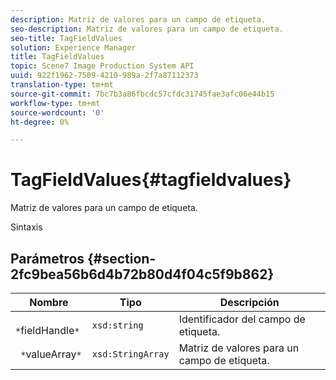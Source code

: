 ```yaml
---
description: Matriz de valores para un campo de etiqueta.
seo-description: Matriz de valores para un campo de etiqueta.
seo-title: TagFieldValues
solution: Experience Manager
title: TagFieldValues
topic: Scene7 Image Production System API
uuid: 922f1962-7509-4210-989a-2f7a87112373
translation-type: tm+mt
source-git-commit: 7bc7b3a86fbcdc57cfdc31745fae3afc06e44b15
workflow-type: tm+mt
source-wordcount: '0'
ht-degree: 0%

---
```



# TagFieldValues{#tagfieldvalues}

Matriz de valores para un campo de etiqueta.

Sintaxis

## Parámetros {#section-2fc9bea56b6d4b72b80d4f04c5f9b862}

| Nombre | Tipo | Descripción |
|---|---|---|
| ` *`fieldHandle`*` | `xsd:string` | Identificador del campo de etiqueta. |
| ` *`valueArray`*` | `xsd:StringArray` | Matriz de valores para un campo de etiqueta. |

